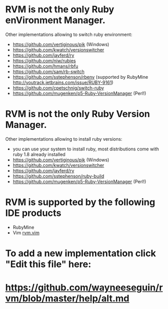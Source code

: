 # RVM is not the only Ruby enVironment Manager.

Other implementations allowing to switch ruby environment:

- https://github.com/vertiginous/pik (Windows)
- https://github.com/kwatch/versionswitcher
- https://github.com/jayferd/ry
- https://github.com/niw/rubies
- https://github.com/hmans/rbfu
- https://github.com/sam/rb-switch
- https://github.com/sstephenson/rbenv  (supported by RubyMine http://youtrack.jetbrains.com/issue/RUBY-9161)
- https://github.com/cpetschnig/switch-ruby
- https://github.com/mugenken/p5-Ruby-VersionManager (Perl!)


# RVM is not the only Ruby Version Manager.

Other implementations allowing to install ruby versions:

- you can use your system to install ruby, 
  most distributions come with ruby 1.8 already installed
- https://github.com/vertiginous/pik (Windows)
- https://github.com/kwatch/versionswitcher
- https://github.com/jayferd/ry
- https://github.com/sstephenson/ruby-build
- https://github.com/mugenken/p5-Ruby-VersionManager (Perl!)

# RVM is supported by the following IDE products

- RubyMine
- Vim [rvm.vim][rvm.vim-github]


# To add a new implementation click "Edit this file" here: 
# https://github.com/wayneeseguin/rvm/blob/master/help/alt.md

[rvm.vim-github]: https://github.com/tpope/vim-rvm
